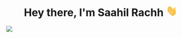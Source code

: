 <h1 align="center"> Hey there, I'm Saahil Rachh <img src="https://raw.githubusercontent.com/SAL778/SAL778/main/img/hello.gif" width="30px" height="30px" /> </h1>
<img src="https://raw.githubusercontent.com/SAL778/SAL778/main/img/mr-bean-hi.gif" style=" display: block; height: 600; width: 700; margin: auto;" />
